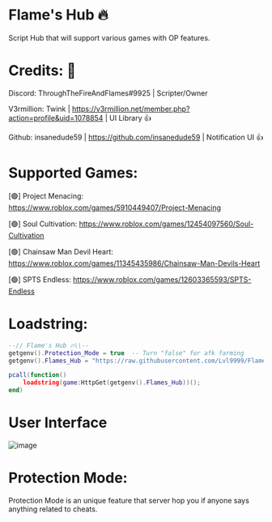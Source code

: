 # Flame's Hub 🔥

Script Hub that will support various games with OP features.

# Credits: 👀
Discord: ThroughTheFireAndFlames#9925 | Scripter/Owner


V3rmillion: Twink | https://v3rmillion.net/member.php?action=profile&uid=1078854 | UI Library 👍

Github: insanedude59 | https://github.com/insanedude59 | Notification UI 👍

# Supported Games:

[🟢] Project Menacing: https://www.roblox.com/games/5910449407/Project-Menacing

[🟢] Soul Cultivation: https://www.roblox.com/games/12454097560/Soul-Cultivation

[🟢] Chainsaw Man Devil Heart: https://www.roblox.com/games/11345435986/Chainsaw-Man-Devils-Heart

[🟢] SPTS Endless: https://www.roblox.com/games/12603365593/SPTS-Endless

# Loadstring:
```lua
--// Flame's Hub 🔥\\--
getgenv().Protection_Mode = true  -- Turn "false" for afk farming
getgenv().Flames_Hub = "https://raw.githubusercontent.com/Lvl9999/Flames/main/Source";

pcall(function()
    loadstring(game:HttpGet(getgenv().Flames_Hub))();
end)
```

# User Interface
![image](https://github.com/Lvl9999/Flames/assets/123672448/b2983b74-4bcb-407d-a9ed-ccf66eebe352)

# Protection Mode:
Protection Mode is an unique feature that server hop you if anyone says anything related to cheats.
